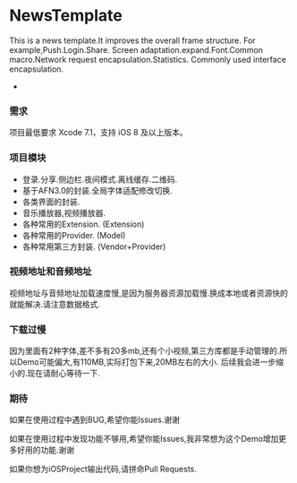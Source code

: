 # NewsTemplate
This is a news template.It improves the overall frame structure.
For example,Push.Login.Share. Screen adaptation.expand.Font.Common macro.Network request encapsulation.Statistics.
Commonly used interface encapsulation.

-

### 需求
项目最低要求 Xcode 7.1，支持 iOS 8 及以上版本。

### 项目模块

* 登录.分享.侧边栏.夜间模式.离线缓存.二维码.
* 基于AFN3.0的封装.全局字体适配修改切换.
* 各类界面的封装.
* 音乐播放器,视频播放器.
* 各种常用的Extension. (Extension)
* 各种常用的Provider. (Model)
* 各种常用第三方封装. (Vendor+Provider)

### 视频地址和音频地址
视频地址与音频地址加载速度慢,是因为服务器资源加载慢.换成本地或者资源快的就能解决.请注意数据格式.


### 下载过慢
因为里面有2种字体,差不多有20多mb,还有个小视频,第三方库都是手动管理的.所以Demo可能偏大,有110MB,实际打包下来,20MB左右的大小.
后续我会进一步缩小的.现在请耐心等待一下.

### 期待
如果在使用过程中遇到BUG,希望你能Issues.谢谢

如果在使用过程中发现功能不够用,希望你能Issues,我非常想为这个Demo增加更多好用的功能.谢谢

如果你想为iOSProject输出代码,请拼命Pull Requests.

